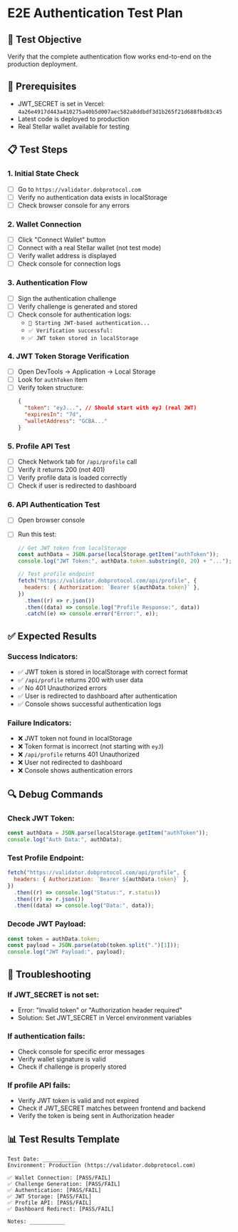 # E2E Authentication Test Plan

## 🎯 Test Objective

Verify that the complete authentication flow works end-to-end on the production deployment.

## 🔧 Prerequisites

- JWT_SECRET is set in Vercel: `4a26e4917d443a410275a40b5d007aec582a8ddbdf3d1b265f21d688fbd83c45`
- Latest code is deployed to production
- Real Stellar wallet available for testing

## 📋 Test Steps

### 1. Initial State Check

- [ ] Go to `https://validator.dobprotocol.com`
- [ ] Verify no authentication data exists in localStorage
- [ ] Check browser console for any errors

### 2. Wallet Connection

- [ ] Click "Connect Wallet" button
- [ ] Connect with a real Stellar wallet (not test mode)
- [ ] Verify wallet address is displayed
- [ ] Check console for connection logs

### 3. Authentication Flow

- [ ] Sign the authentication challenge
- [ ] Verify challenge is generated and stored
- [ ] Check console for authentication logs:
  - `🚀 Starting JWT-based authentication...`
  - `✅ Verification successful:`
  - `✅ JWT token stored in localStorage`

### 4. JWT Token Storage Verification

- [ ] Open DevTools → Application → Local Storage
- [ ] Look for `authToken` item
- [ ] Verify token structure:
  ```json
  {
    "token": "eyJ...", // Should start with eyJ (real JWT)
    "expiresIn": "7d",
    "walletAddress": "GCBA..."
  }
  ```

### 5. Profile API Test

- [ ] Check Network tab for `/api/profile` call
- [ ] Verify it returns 200 (not 401)
- [ ] Verify profile data is loaded correctly
- [ ] Check if user is redirected to dashboard

### 6. API Authentication Test

- [ ] Open browser console
- [ ] Run this test:

  ```javascript
  // Get JWT token from localStorage
  const authData = JSON.parse(localStorage.getItem("authToken"));
  console.log("JWT Token:", authData.token.substring(0, 20) + "...");

  // Test profile endpoint
  fetch("https://validator.dobprotocol.com/api/profile", {
    headers: { Authorization: `Bearer ${authData.token}` },
  })
    .then((r) => r.json())
    .then((data) => console.log("Profile Response:", data))
    .catch((e) => console.error("Error:", e));
  ```

## ✅ Expected Results

### Success Indicators:

- ✅ JWT token is stored in localStorage with correct format
- ✅ `/api/profile` returns 200 with user data
- ✅ No 401 Unauthorized errors
- ✅ User is redirected to dashboard after authentication
- ✅ Console shows successful authentication logs

### Failure Indicators:

- ❌ JWT token not found in localStorage
- ❌ Token format is incorrect (not starting with `eyJ`)
- ❌ `/api/profile` returns 401 Unauthorized
- ❌ User not redirected to dashboard
- ❌ Console shows authentication errors

## 🔍 Debug Commands

### Check JWT Token:

```javascript
const authData = JSON.parse(localStorage.getItem("authToken"));
console.log("Auth Data:", authData);
```

### Test Profile Endpoint:

```javascript
fetch("https://validator.dobprotocol.com/api/profile", {
  headers: { Authorization: `Bearer ${authData.token}` },
})
  .then((r) => console.log("Status:", r.status))
  .then((r) => r.json())
  .then((data) => console.log("Data:", data));
```

### Decode JWT Payload:

```javascript
const token = authData.token;
const payload = JSON.parse(atob(token.split(".")[1]));
console.log("JWT Payload:", payload);
```

## 🚨 Troubleshooting

### If JWT_SECRET is not set:

- Error: "Invalid token" or "Authorization header required"
- Solution: Set JWT_SECRET in Vercel environment variables

### If authentication fails:

- Check console for specific error messages
- Verify wallet signature is valid
- Check if challenge is properly stored

### If profile API fails:

- Verify JWT token is valid and not expired
- Check if JWT_SECRET matches between frontend and backend
- Verify the token is being sent in Authorization header

## 📊 Test Results Template

```
Test Date: ___________
Environment: Production (https://validator.dobprotocol.com)

✅ Wallet Connection: [PASS/FAIL]
✅ Challenge Generation: [PASS/FAIL]
✅ Authentication: [PASS/FAIL]
✅ JWT Storage: [PASS/FAIL]
✅ Profile API: [PASS/FAIL]
✅ Dashboard Redirect: [PASS/FAIL]

Notes: ___________
```
